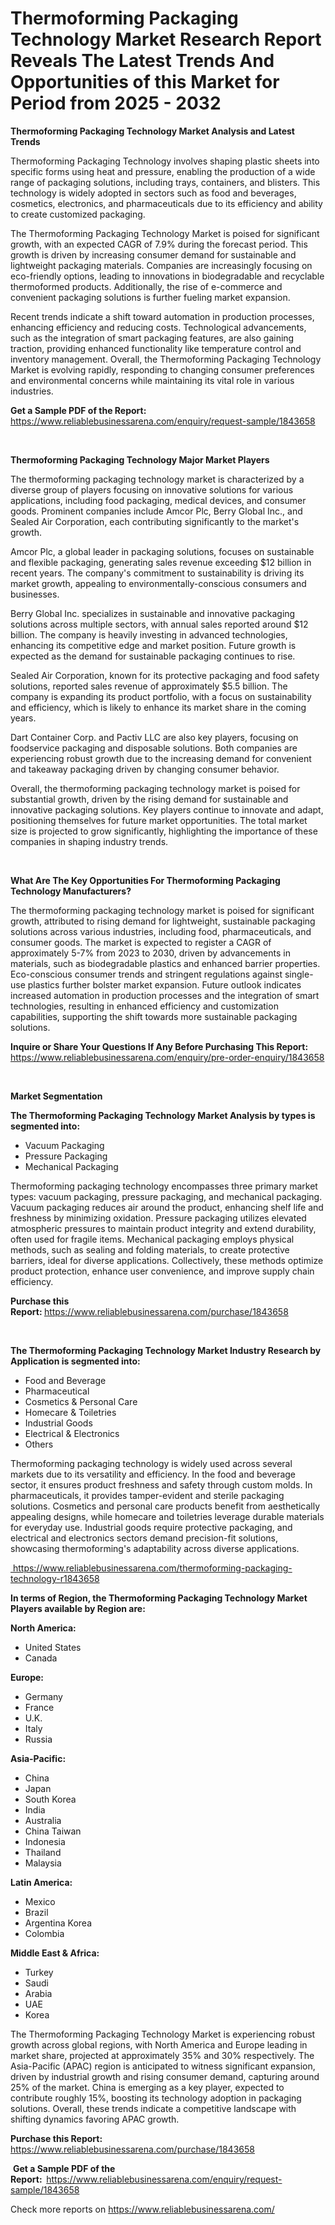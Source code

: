 <p><h1>Thermoforming Packaging Technology Market Research Report Reveals The Latest Trends And Opportunities of this Market for Period from 2025 - 2032</h1></p><p><strong>Thermoforming Packaging Technology Market Analysis and Latest Trends</strong></p>
<p><p>Thermoforming Packaging Technology involves shaping plastic sheets into specific forms using heat and pressure, enabling the production of a wide range of packaging solutions, including trays, containers, and blisters. This technology is widely adopted in sectors such as food and beverages, cosmetics, electronics, and pharmaceuticals due to its efficiency and ability to create customized packaging.</p><p>The Thermoforming Packaging Technology Market is poised for significant growth, with an expected CAGR of 7.9% during the forecast period. This growth is driven by increasing consumer demand for sustainable and lightweight packaging materials. Companies are increasingly focusing on eco-friendly options, leading to innovations in biodegradable and recyclable thermoformed products. Additionally, the rise of e-commerce and convenient packaging solutions is further fueling market expansion.</p><p>Recent trends indicate a shift toward automation in production processes, enhancing efficiency and reducing costs. Technological advancements, such as the integration of smart packaging features, are also gaining traction, providing enhanced functionality like temperature control and inventory management. Overall, the Thermoforming Packaging Technology Market is evolving rapidly, responding to changing consumer preferences and environmental concerns while maintaining its vital role in various industries.</p></p>
<p><strong>Get a Sample PDF of the Report:&nbsp;</strong> <a href="https://www.reliablebusinessarena.com/enquiry/request-sample/1843658?utm_campaign=3115&utm_medium=2&utm_source=Github&utm_content=ia&utm_term=08032025&utm_id=thermoforming-packaging-technology">https://www.reliablebusinessarena.com/enquiry/request-sample/1843658</a></p>
<p>&nbsp;</p>
<p><strong>Thermoforming Packaging Technology Major Market Players</strong></p>
<p><p>The thermoforming packaging technology market is characterized by a diverse group of players focusing on innovative solutions for various applications, including food packaging, medical devices, and consumer goods. Prominent companies include Amcor Plc, Berry Global Inc., and Sealed Air Corporation, each contributing significantly to the market's growth.</p><p>Amcor Plc, a global leader in packaging solutions, focuses on sustainable and flexible packaging, generating sales revenue exceeding $12 billion in recent years. The company's commitment to sustainability is driving its market growth, appealing to environmentally-conscious consumers and businesses.</p><p>Berry Global Inc. specializes in sustainable and innovative packaging solutions across multiple sectors, with annual sales reported around $12 billion. The company is heavily investing in advanced technologies, enhancing its competitive edge and market position. Future growth is expected as the demand for sustainable packaging continues to rise.</p><p>Sealed Air Corporation, known for its protective packaging and food safety solutions, reported sales revenue of approximately $5.5 billion. The company is expanding its product portfolio, with a focus on sustainability and efficiency, which is likely to enhance its market share in the coming years.</p><p>Dart Container Corp. and Pactiv LLC are also key players, focusing on foodservice packaging and disposable solutions. Both companies are experiencing robust growth due to the increasing demand for convenient and takeaway packaging driven by changing consumer behavior.</p><p>Overall, the thermoforming packaging technology market is poised for substantial growth, driven by the rising demand for sustainable and innovative packaging solutions. Key players continue to innovate and adapt, positioning themselves for future market opportunities. The total market size is projected to grow significantly, highlighting the importance of these companies in shaping industry trends.</p></p>
<p>&nbsp;</p>
<p><strong>What Are The Key Opportunities For Thermoforming Packaging Technology Manufacturers?</strong></p>
<p><p>The thermoforming packaging technology market is poised for significant growth, attributed to rising demand for lightweight, sustainable packaging solutions across various industries, including food, pharmaceuticals, and consumer goods. The market is expected to register a CAGR of approximately 5-7% from 2023 to 2030, driven by advancements in materials, such as biodegradable plastics and enhanced barrier properties. Eco-conscious consumer trends and stringent regulations against single-use plastics further bolster market expansion. Future outlook indicates increased automation in production processes and the integration of smart technologies, resulting in enhanced efficiency and customization capabilities, supporting the shift towards more sustainable packaging solutions.</p></p>
<p><strong>Inquire or Share Your Questions If Any Before Purchasing This Report:</strong> <a href="https://www.reliablebusinessarena.com/enquiry/pre-order-enquiry/1843658?utm_campaign=3115&utm_medium=2&utm_source=Github&utm_content=ia&utm_term=08032025&utm_id=thermoforming-packaging-technology">https://www.reliablebusinessarena.com/enquiry/pre-order-enquiry/1843658</a></p>
<p>&nbsp;</p>
<p><strong>Market Segmentation</strong></p>
<p><strong>The Thermoforming Packaging Technology Market Analysis by types is segmented into:</strong></p>
<p><ul><li>Vacuum Packaging</li><li>Pressure Packaging</li><li>Mechanical Packaging</li></ul></p>
<p><p>Thermoforming packaging technology encompasses three primary market types: vacuum packaging, pressure packaging, and mechanical packaging. Vacuum packaging reduces air around the product, enhancing shelf life and freshness by minimizing oxidation. Pressure packaging utilizes elevated atmospheric pressures to maintain product integrity and extend durability, often used for fragile items. Mechanical packaging employs physical methods, such as sealing and folding materials, to create protective barriers, ideal for diverse applications. Collectively, these methods optimize product protection, enhance user convenience, and improve supply chain efficiency.</p></p>
<p><strong>Purchase this Report:&nbsp;</strong><a href="https://www.reliablebusinessarena.com/purchase/1843658?utm_campaign=3115&utm_medium=2&utm_source=Github&utm_content=ia&utm_term=08032025&utm_id=thermoforming-packaging-technology">https://www.reliablebusinessarena.com/purchase/1843658</a></p>
<p>&nbsp;</p>
<p><strong>The Thermoforming Packaging Technology Market Industry Research by Application is segmented into:</strong></p>
<p><ul><li>Food and Beverage</li><li>Pharmaceutical</li><li>Cosmetics & Personal Care</li><li>Homecare & Toiletries</li><li>Industrial Goods</li><li>Electrical & Electronics</li><li>Others</li></ul></p>
<p><p>Thermoforming packaging technology is widely used across several markets due to its versatility and efficiency. In the food and beverage sector, it ensures product freshness and safety through custom molds. In pharmaceuticals, it provides tamper-evident and sterile packaging solutions. Cosmetics and personal care products benefit from aesthetically appealing designs, while homecare and toiletries leverage durable materials for everyday use. Industrial goods require protective packaging, and electrical and electronics sectors demand precision-fit solutions, showcasing thermoforming's adaptability across diverse applications.</p></p>
<p><a href="https://www.reliablebusinessarena.com/thermoforming-packaging-technology-r1843658?utm_campaign=3115&utm_medium=2&utm_source=Github&utm_content=ia&utm_term=08032025&utm_id=thermoforming-packaging-technology">&nbsp;https://www.reliablebusinessarena.com/thermoforming-packaging-technology-r1843658</a></p>
<p><strong>In terms of Region, the Thermoforming Packaging Technology Market Players available by Region are:</strong></p>
<p>
    <p> <strong> North America: </strong>
        <ul>
            <li>United States</li>
            <li>Canada</li>
        </ul>
        </p> 
    <p> <strong> Europe: </strong>
        <ul>
            <li>Germany</li>
            <li>France</li>
            <li>U.K.</li>
            <li>Italy</li>
            <li>Russia</li>
        </ul>
        </p> 
    <p> <strong> Asia-Pacific: </strong>
        <ul>
            <li>China</li>
            <li>Japan</li>
            <li>South Korea</li>
            <li>India</li>
            <li>Australia</li>
            <li>China Taiwan</li>
            <li>Indonesia</li>
            <li>Thailand</li>
            <li>Malaysia</li>
        </ul>
        </p> 
    <p> <strong> Latin America: </strong>
        <ul>
            <li>Mexico</li>
            <li>Brazil</li>
            <li>Argentina Korea</li>
            <li>Colombia</li>
        </ul>
        </p> 
    <p> <strong> Middle East & Africa: </strong>
        <ul>
            <li>Turkey</li>
            <li>Saudi</li>
            <li>Arabia</li>
            <li>UAE</li>
            <li>Korea</li>
        </ul>
    </p>
    </p>
<p><p>The Thermoforming Packaging Technology Market is experiencing robust growth across global regions, with North America and Europe leading in market share, projected at approximately 35% and 30% respectively. The Asia-Pacific (APAC) region is anticipated to witness significant expansion, driven by industrial growth and rising consumer demand, capturing around 25% of the market. China is emerging as a key player, expected to contribute roughly 15%, boosting its technology adoption in packaging solutions. Overall, these trends indicate a competitive landscape with shifting dynamics favoring APAC growth.</p></p>
<p><strong>Purchase this Report: </strong><a href="https://www.reliablebusinessarena.com/purchase/1843658?utm_campaign=3115&utm_medium=2&utm_source=Github&utm_content=ia&utm_term=08032025&utm_id=thermoforming-packaging-technology">https://www.reliablebusinessarena.com/purchase/1843658</a></p>
<p>&nbsp;<strong>Get a Sample PDF of the Report:&nbsp;&nbsp;</strong><a href="https://www.reliablebusinessarena.com/enquiry/request-sample/1843658?utm_campaign=3115&utm_medium=2&utm_source=Github&utm_content=ia&utm_term=08032025&utm_id=thermoforming-packaging-technology">https://www.reliablebusinessarena.com/enquiry/request-sample/1843658</a></p>
<p><strong></strong></p>
<p>Check more reports on <a href="https://www.reliablebusinessarena.com/?utm_campaign=3115&utm_medium=2&utm_source=Github&utm_content=ia&utm_term=08032025&utm_id=thermoforming-packaging-technology">https://www.reliablebusinessarena.com/</a></p>